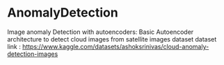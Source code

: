 # AnomalyDetection
Image anomaly Detection with autoencoders:
Basic Autoencoder architecture to detect cloud images from satellite images dataset
dataset link : https://www.kaggle.com/datasets/ashoksrinivas/cloud-anomaly-detection-images
